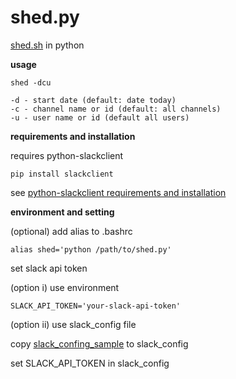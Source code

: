 # shed.py

[shed.sh](https://github.com/temptemp3/shed.sh) in python

**usage**

```
shed -dcu

-d - start date (default: date today)
-c - channel name or id (default: all channels)
-u - user name or id (default all users)
```

**requirements and installation**

requires python-slackclient

```
pip install slackclient
```

see [python-slackclient requirements and installation](https://github.com/slackapi/python-slackclient#requirements-and-installation)

**environment and setting**

(optional) add alias to .bashrc

```
alias shed='python /path/to/shed.py'
```

set slack api token

(option i) use environment

```
SLACK_API_TOKEN='your-slack-api-token'
```

(option ii) use slack_config file

copy [slack_confing_sample](https://github.com/temptemp3/shed.py/blob/master/slack_config_sample.py) to slack_config

set SLACK_API_TOKEN in slack_config
